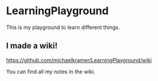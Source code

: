 # LearningPlayground
This is my playground to learn different things.


## I made a wiki!
https://github.com/michaelkramer/LearningPlayground/wiki

You can find all my notes in the wiki.